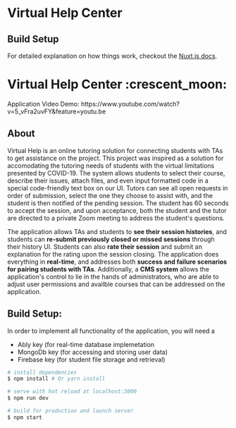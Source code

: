 # Virtual Help Center

## Build Setup



For detailed explanation on how things work, checkout the [Nuxt.js docs](https://github.com/nuxt/nuxt.js).


<h1>Virtual Help Center :crescent_moon:</h1>
Application Video Demo: https://www.youtube.com/watch?v=5_vFra2uvFY&feature=youtu.be

<h2>About</h2>
Virtual Help is an online tutoring solution for connecting students with TAs to get assistance on the project. This project was inspired as a solution for accomodating the tutoring needs of students with the virtual limitations presented by COVID-19. The system allows students to select their course, describe their issues, attach files, and even input formatted code in a special code-friendly text box on our UI. Tutors can see all open requests in order of submission, select the one they choose to assist with, and the student is then notified of the pending session. The student has 60 seconds to accept the session, and upon acceptance, both the student and the tutor are directed to a private Zoom meeting to address the student's questions. 

The application allows TAs and students to <strong>see their session histories</strong>, and students can <strong>re-submit previously closed or missed sessions</strong> through their history UI. Students can also <strong>rate their session</strong> and submit an explanation for the rating upon the session closing. The application does everything in <strong>real-time</strong>, and addresses both <strong>success and failure scenarios for pairing students with TAs</strong>. Additionally, a <strong>CMS system</strong> allows the application's control to lie in the hands of administrators, who are able to adjust user permissions and availble courses that can be addressed on the application.


<h2>Build Setup:</h2>
In order to implement all functionality of the application, you will need a 
<ul>
  <li>Ably key (for real-time database implemetation</li>
  <li>MongoDb key (for accessing and storing user data)</li>
  <li>Firebase key (for student file storage and retrieval)</li>
</ul>

``` bash
# install dependencies
$ npm install # Or yarn install

# serve with hot reload at localhost:3000
$ npm run dev

# build for production and launch server
$ npm start
```
